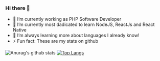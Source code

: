 ### Hi there 👋

- 🔭 I’m currently working as PHP Software Developer
- 🌱 I’m currently most dadicated to learn NodeJS, ReactJs and React Native
- 🌱 I’m always learning more about languages I already know!
- ⚡ Fun fact: These are my stats on github

![Anurag's github stats](https://github-readme-stats.vercel.app/api?username=rodrigoprobst&show_icons=true&theme=dracula)
[![Top Langs](https://github-readme-stats.vercel.app/api/top-langs/?username=rodrigoprobst&layout=compact)](https://github.com/anuraghazra/github-readme-stats)


<!--
**rodrigoprobst/rodrigoprobst** is a ✨ _special_ ✨ repository because its `README.md` (this file) appears on your GitHub profile.

Here are some ideas to get you started:

- 🔭 I’m currently working on ...
- 🌱 I’m currently learning ...
- 👯 I’m looking to collaborate on ...
- 🤔 I’m looking for help with ...
- 💬 Ask me about ...
- 📫 How to reach me: ...
- 😄 Pronouns: ...
- ⚡ Fun fact: ...
-->
